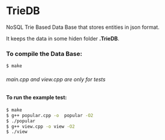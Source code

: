 # TrieDB
NoSQL Trie Based Data Base that stores entities in json format.

It keeps the data in some hiden folder **.TrieDB**.

### To compile the Data Base:
```sh
$ make
```

###### *main.cpp and view.cpp are only for tests*
#### To run the example test:
```sh
$ make
$ g++ popular.cpp -o  popular -O2
$ ./popular
$ g++ view.cpp -o view -O2
$ ./view
```


